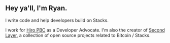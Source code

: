 ## Hey ya'll, I'm Ryan.

I write code and help developers build on Stacks.

I work for [Hiro PBC](https://www.hiro.so/) as a Developer Advocate. I'm also the creator of [Second Layer](https://secondlayer.sh/), a collection of open source projects related to Bitcoin / Stacks.
